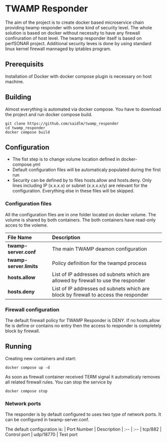 # TWAMP Responder
The aim of the project is to create docker based microservice chain providing twamp responder with some kind of security level. 
The whole solution is based on docker without necessity to have any firewall confiruration of host level.
The twamp responder itself is based on perfSONAR project. Additional security leves is done by using standard linux kernel firewall mannaged by iptables program.

## Prerequisits
Installation of Docker with docker compose plugin is necessary on host machine.

## Building
Almost everything is automated via docker compose. You have to download the project and run docker compose build.
```
git clone https://github.com/saidlm/twamp_responder
cd twamp_responder
docker compose build
```

## Configuration
* The fist step is to change volume location defined in docker-compose.yml
* Default configuration files will be automaticaly populated during the first run 
* Security can be defined by to files hosts.allow and hosts.deny. Only lines including IP (x.x.x.x) or subnet (x.x.x.x/y) are relevant for the configuration. Everything else in these files will be skipped. 

### Configuration files
All the configuration files are in one folder located on docker volume. The volume is shared by both containers. The both containers have read-only acces to the voleme.

| File Name | Description 
| :-- | :--
| **twamp-server.conf** | The main TWAMP deamon configuration
| **twamp-server.limits** | Policy definition for the twampd process
| **hosts.allow** | List of IP addresses od subnets which are allowed by firewall to use the responder
| **hosts.deny** | List of IP addresses od subnets which are block by firewall to access the responder

### Firewall configuration
The default firewall policy for TWAMP Responder is DENY. If no hosts.allow fie is define or contains no entry then the access to responder is completely block by firewall.

## Running
Creating new containers and start:
```
docker compose up -d
```
As soon as firewall container received TERM signal it automaticaly removes all related firewall rules. You can stop the service by
```
docker compose stop
```

### Network ports
The responder is by default configured to uses two type of network ports. It can be configured in twamp-server.conf.

The default configuration is:
| Port Number | Description
| :-- | :--
| tcp/882 | Control port
| udp/18770 | Test port
